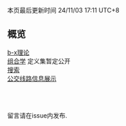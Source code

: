 <style>red{color: red;}</style>

本页最后更新时间 24/11/03 17:11 UTC+8

## 概览
[b-x理论](/pages/b-x_outline)  
[组合学](/pages/combinatorics) 定义集暂定公开  
[搜索](https://cursosonlineja.com/wp-content/plugins/super-links/application/helpers/super-links-proxy.php?https://r-intmax.github.io/pages/search.html)  
[公交线路信息展示](/pages/公交线路信息展示)

<br><br><br>
留言请在issue内发布.
